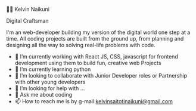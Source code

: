 🏄‍♂️ Kelvin Naikuni

Digital Craftsman

I'm an web-developer building my version of the digital world one step at a time. All coding projects are built from the ground up, from planning and designing all the way to solving real-life problems with code.

- 🔭 I’m currently working with React JS, CSS, javascript for frontend development using them to build fun, creative web Projects
- 🌱 I’m currently learning python
- 👯 I’m looking to collaborate with Junior Developer roles or Partnership with other young developers
- 🤔 I’m looking for help with ...
- 💬 Ask me about coding
- 📫 How to reach me is by g-mail:kelvinsaitotinaikuni@gmail.com

